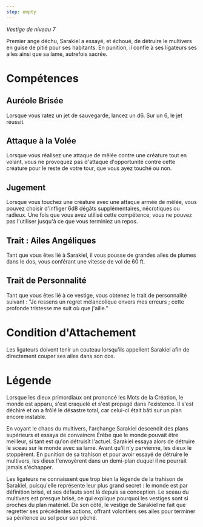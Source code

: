 ```yaml
---
step: empty
---
```

*Vestige de niveau 7*

Premier ange déchu, Sarakiel a essayé, et échoué, de détruire le multivers en guise de pitié pour ses habitants. En punition, il confie à ses ligateurs ses ailes ainsi que sa lame, autrefois sacrée.
# Compétences

## Auréole Brisée
Lorsque vous ratez un jet de sauvegarde, lancez un d6. Sur un 6, le jet réussit.

## Attaque à la Volée
Lorsque vous réalisez une attaque de mêlée contre une créature tout en volant, vous ne provoquez pas d'attaque d'opportunité contre cette créature pour le reste de votre tour, que vous ayez touché ou non.

## Jugement
Lorsque vous touchez une créature avec une attaque armée de mêlée, vous pouvez choisir d'infliger 6d8 dégâts supplémentaires, nécrotiques ou radieux. Une fois que vous avez utilisé cette compétence, vous ne pouvez pas l'utiliser jusqu'à ce que vous terminiez un repos.

## Trait : Ailes Angéliques
Tant que vous êtes lié à Sarakiel, il vous pousse de grandes ailes de plumes dans le dos, vous conférant une vitesse de vol de 60 ft.

## Trait de Personnalité
Tant que vous êtes lié à ce vestige, vous obtenez le trait de personnalité suivant : "Je ressens un regret mélancolique envers mes erreurs ; cette profonde tristesse me suit où que j'aille."

# Condition d'Attachement
Les ligateurs doivent tenir un couteau lorsqu'ils appellent Sarakiel afin de directement couper ses ailes dans son dos.

# Légende
Lorsque les dieux primordiaux ont prononcé les Mots de la Création, le monde est apparu, s'est craquelé et s'est propagé dans l'existence. Il s'est déchiré et on a frôlé le désastre total, car celui-ci était bâti sur un plan encore instable.

En voyant le chaos du multivers, l'archange Sarakiel descendit des plans supérieurs et essaya de convaincre Érèbe que le monde pouvait être meilleur, si tant est qu'on détruisît l'actuel. Sarakiel essaya alors de détruire le sceau sur le monde avec sa lame. Avant qu'il n'y parvienne, les dieux le stoppèrent. En punition de sa trahison et pour avoir essayé de détruire le multivers, les dieux l'envoyèrent dans un demi-plan duquel il ne pourrait jamais s'échapper.

Les ligateurs ne connaissent que trop bien la légende de la trahison de Sarakiel, puisqu'elle représente leur plus grand secret : le monde est par définition brisé, et ses défauts sont là depuis sa conception. Le sceau du multivers est presque brisé, ce qui explique pourquoi les vestiges sont si proches du plan matériel. De son côté, le vestige de Sarakiel ne fait que regretter ses précédentes actions, offrant volontiers ses ailes pour terminer sa pénitence au sol pour son pêché.